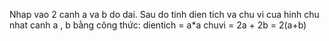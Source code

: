 Nhap vao 2 canh a va b do dai. Sau do tinh dien tich va chu vi cua hinh chu nhat canh a , b bằng công thức:
dientich = a*a
chuvi = 2a + 2b = 2(a+b)

